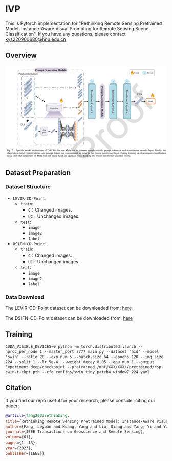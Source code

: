 # IVP
This is Pytorch implementation for "Rethinking Remote Sensing Pretrained Model: Instance-Aware Visual Prompting for Remote Sensing Scene Classification". If you have any questions, please contact kys220900680@hnu.edu.cn
## Overview
![image](picture/IVP.png)

## Dataset Preparation
### Dataset Structure
* `LEVIR-CD-Point`:
    * `train`:
      * `C`：Changed images.
      * `UC`：Unchanged images.
    * `test`:
      * `image`
      * `image2`
      * `label`
* `DSIFN-CD-Point`:
    * `train`:
      * `C`：Changed images.
      * `UC`：Unchanged images.
    * `test`:
      * `image`
      * `image2`
      * `label`
### Data Download
The LEVIR-CD-Point dataset can be downloaded from: [here](https://pan.baidu.com/s/1bV1TCNxbloJveqh1eG3a7w?pwd=dskl) 

The DSIFN-CD-Point dataset can be downloaded from: [here](https://pan.baidu.com/s/12wkHXxStmlrgcNk3yMdqyA?pwd=dlst) 

## Training
```
CUDA_VISIBLE_DEVICES=0 python -m torch.distributed.launch --nproc_per_node 1 --master_port 7777 main.py --dataset 'aid' --model 'swin' --ratio 28 --exp_num 5 --batch-size 64 --epochs 120 --img_size 224 --split 1 --lr 5e-4  --weight_decay 0.05 --gpu_num 1 --output Experiment_deep/checkpoint --pretrained /mnt/XXX/XXX//pretrained/rsp-swin-t-ckpt.pth --cfg configs/swin_tiny_patch4_window7_224.yaml
```

## Citation

   If you find our repo useful for your research, please consider citing our paper:
   ```bibtex
   @article{fang2023rethinking,
  title={Rethinking Remote Sensing Pretrained Model: Instance-Aware Visual Prompting for Remote Sensing Scene Classification},
  author={Fang, Leyuan and Kuang, Yang and Liu, Qiang and Yang, Yi and Yue, Jun},
  journal={IEEE Transactions on Geoscience and Remote Sensing},
  volume={61},
  pages={1--13},
  year={2023},
  publisher={IEEE}}
   ```
